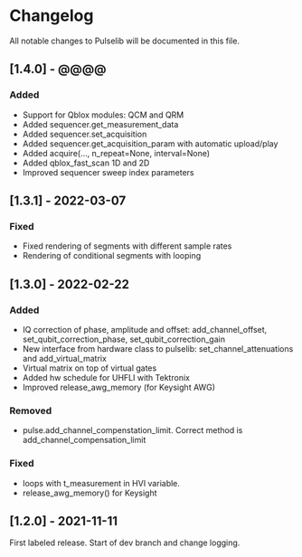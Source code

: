 # Changelog
All notable changes to Pulselib will be documented in this file.

## \[1.4.0] - @@@@
### Added
- Support for Qblox modules: QCM and QRM
- Added sequencer.get_measurement_data
- Added sequencer.set_acquisition
- Added sequencer.get_acquisition_param with automatic upload/play
- Added acquire(..., n_repeat=None, interval=None)
- Added qblox_fast_scan 1D and 2D
- Improved sequencer sweep index parameters


## \[1.3.1] - 2022-03-07
### Fixed
- Fixed rendering of segments with different sample rates
- Rendering of conditional segments with looping

## \[1.3.0] - 2022-02-22
### Added
- IQ correction of phase, amplitude and offset:
  add_channel_offset, set_qubit_correction_phase, set_qubit_correction_gain
- New interface from hardware class to pulselib: set_channel_attenuations and add_virtual_matrix
- Virtual matrix on top of virtual gates
- Added hw schedule for UHFLI with Tektronix
- Improved release_awg_memory (for Keysight AWG)

### Removed
- pulse.add_channel_compenstation_limit. Correct method is add_channel_compensation_limit

### Fixed
- loops with t_measurement in HVI variable.
- release_awg_memory() for Keysight

## \[1.2.0] - 2021-11-11
First labeled release. Start of dev branch and change logging.
